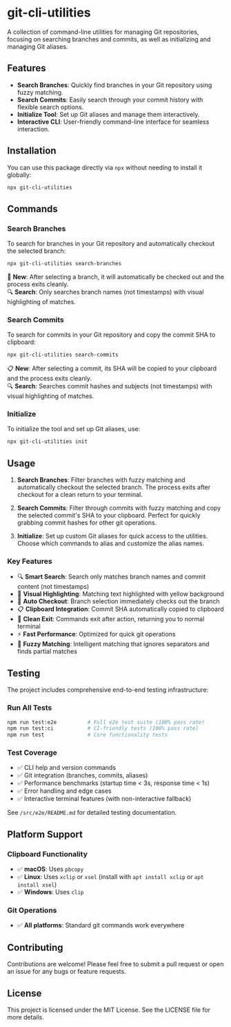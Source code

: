 # git-cli-utilities

A collection of command-line utilities for managing Git repositories, focusing on searching branches and commits, as well as initializing and managing Git aliases.

## Features

- **Search Branches**: Quickly find branches in your Git repository using fuzzy matching.
- **Search Commits**: Easily search through your commit history with flexible search options.
- **Initialize Tool**: Set up Git aliases and manage them interactively.
- **Interactive CLI**: User-friendly command-line interface for seamless interaction.

## Installation

You can use this package directly via `npx` without needing to install it globally:

```bash
npx git-cli-utilities
```

## Commands

### Search Branches

To search for branches in your Git repository and automatically checkout the selected branch:

```bash
npx git-cli-utilities search-branches
```

🌿 **New**: After selecting a branch, it will automatically be checked out and the process exits cleanly.  
🔍 **Search**: Only searches branch names (not timestamps) with visual highlighting of matches.

### Search Commits

To search for commits in your Git repository and copy the commit SHA to clipboard:

```bash
npx git-cli-utilities search-commits
```

📋 **New**: After selecting a commit, its SHA will be copied to your clipboard and the process exits cleanly.  
🔍 **Search**: Searches commit hashes and subjects (not timestamps) with visual highlighting of matches.

### Initialize

To initialize the tool and set up Git aliases, use:

```bash
npx git-cli-utilities init
```

## Usage

1. **Search Branches**: Filter branches with fuzzy matching and automatically checkout the selected branch. The process exits after checkout for a clean return to your terminal.

2. **Search Commits**: Filter through commits with fuzzy matching and copy the selected commit's SHA to your clipboard. Perfect for quickly grabbing commit hashes for other git operations.

3. **Initialize**: Set up custom Git aliases for quick access to the utilities. Choose which commands to alias and customize the alias names.

### Key Features

- 🔍 **Smart Search**: Search only matches branch names and commit content (not timestamps)
- 🎨 **Visual Highlighting**: Matching text highlighted with yellow background
- 🌿 **Auto Checkout**: Branch selection immediately checks out the branch  
- 📋 **Clipboard Integration**: Commit SHA automatically copied to clipboard
- 🚪 **Clean Exit**: Commands exit after action, returning you to normal terminal
- ⚡ **Fast Performance**: Optimized for quick git operations
- 🎯 **Fuzzy Matching**: Intelligent matching that ignores separators and finds partial matches

## Testing

The project includes comprehensive end-to-end testing infrastructure:

### Run All Tests
```bash
npm run test:e2e          # Full e2e test suite (100% pass rate)
npm run test:ci           # CI-friendly tests (100% pass rate)
npm run test              # Core functionality tests
```

### Test Coverage
- ✅ CLI help and version commands
- ✅ Git integration (branches, commits, aliases)  
- ✅ Performance benchmarks (startup time < 3s, response time < 1s)
- ✅ Error handling and edge cases
- ✅ Interactive terminal features (with non-interactive fallback)

See `/src/e2e/README.md` for detailed testing documentation.

## Platform Support

### Clipboard Functionality
- ✅ **macOS**: Uses `pbcopy` 
- ✅ **Linux**: Uses `xclip` or `xsel` (install with `apt install xclip` or `apt install xsel`)
- ✅ **Windows**: Uses `clip`

### Git Operations
- ✅ **All platforms**: Standard git commands work everywhere

## Contributing

Contributions are welcome! Please feel free to submit a pull request or open an issue for any bugs or feature requests.

## License

This project is licensed under the MIT License. See the LICENSE file for more details.